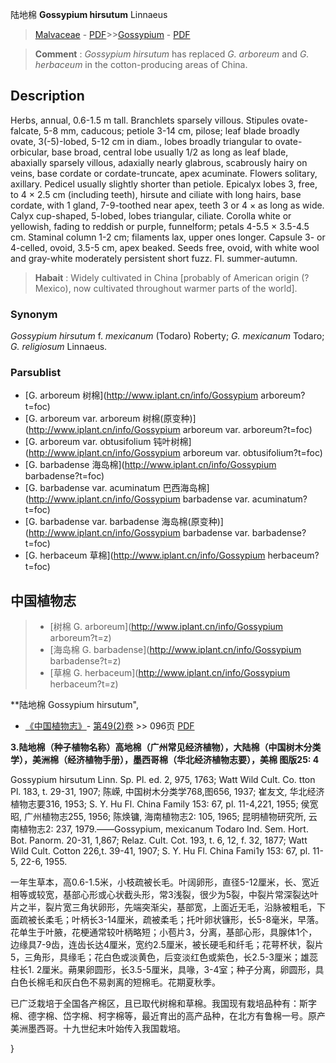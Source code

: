 陆地棉 **Gossypium hirsutum** Linnaeus

> [Malvaceae](http://www.iplant.cn/info/Malvaceae?t=foc) - [PDF](http://www.iplant.cn/foc/pdf/Malvaceae.pdf)>>[Gossypium](http://www.iplant.cn/info/Gossypium?t=foc) - [PDF](http://www.iplant.cn/foc/pdf/Gossypium.pdf)


> **Comment** : 
> *Gossypium hirsutum* has replaced *G. arboreum* and *G. herbaceum* in the cotton-producing areas of China.

## Description

Herbs, annual, 0.6-1.5 m tall. Branchlets sparsely villous. Stipules ovate-falcate, 5-8 mm, caducous; petiole 3-14 cm, pilose; leaf blade broadly ovate, 3(-5)-lobed, 5-12 cm in diam., lobes broadly triangular to ovate-orbicular, base broad, central lobe usually 1/2 as long as leaf blade, abaxially sparsely villous, adaxially nearly glabrous, scabrously hairy on veins, base cordate or cordate-truncate, apex acuminate. Flowers solitary, axillary. Pedicel usually slightly shorter than petiole. Epicalyx lobes 3, free, to 4 × 2.5 cm (including teeth), hirsute and ciliate with long hairs, base cordate, with 1 gland, 7-9-toothed near apex, teeth 3 or 4 × as long as wide. Calyx cup-shaped, 5-lobed, lobes triangular, ciliate. Corolla white or yellowish, fading to reddish or purple, funnelform; petals 4-5.5 × 3.5-4.5 cm. Staminal column 1-2 cm; filaments lax, upper ones longer. Capsule 3- or 4-celled, ovoid, 3.5-5 cm, apex beaked. Seeds free, ovoid, with white wool and gray-white moderately persistent short fuzz. Fl. summer-autumn.


> **Habait** : 
> Widely cultivated in China [probably of American origin (?Mexico), now cultivated throughout warmer parts of the world].

### Synonym
*Gossypium hirsutum* f. *mexicanum* (Todaro) Roberty; *G. mexicanum* Todaro; *G. religiosum* Linnaeus.

### Parsublist

* [G.  arboreum  树棉](http://www.iplant.cn/info/Gossypium arboreum?t=foc)
* [G.  arboreum var. arboreum  树棉(原变种)](http://www.iplant.cn/info/Gossypium arboreum var. arboreum?t=foc)
* [G.  arboreum var. obtusifolium  钝叶树棉](http://www.iplant.cn/info/Gossypium arboreum var. obtusifolium?t=foc)
* [G.  barbadense  海岛棉](http://www.iplant.cn/info/Gossypium barbadense?t=foc)
* [G.  barbadense var. acuminatum  巴西海岛棉](http://www.iplant.cn/info/Gossypium barbadense var. acuminatum?t=foc)
* [G.  barbadense var. barbadense  海岛棉(原变种)](http://www.iplant.cn/info/Gossypium barbadense var. barbadense?t=foc)
* [G.  herbaceum  草棉](http://www.iplant.cn/info/Gossypium herbaceum?t=foc)

## 中国植物志

> * [树棉  G.  arboreum](http://www.iplant.cn/info/Gossypium arboreum?t=z)
> * [海岛棉  G.  barbadense](http://www.iplant.cn/info/Gossypium barbadense?t=z)
> * [草棉  G.  herbaceum](http://www.iplant.cn/info/Gossypium herbaceum?t=z)


**陆地棉 Gossypium hirsutum",

* [《中国植物志》](http://www.iplant.cn/frps)- [第49(2)卷](http://www.iplant.cn/frps/vol/49(2)) >> 096页 [PDF](http://www.iplant.cn/frps/pdf/49(2)/096a.PDF)


**3.陆地棉（种子植物名称）高地棉（广州常见经济植物），大陆棉（中国树木分类学），美洲棉（经济植物手册），墨西哥棉（华北经济植物志要），美棉 图版25: 4**

Gossypium hirsutum Linn. Sp. Pl. ed. 2, 975, 1763; Watt Wild Cult. Co. tton Pl. 183, t. 29-31, 1907; 陈嵘, 中国树木分类学768,图656, 1937; 崔友文, 华北经济植物志要316, 1953; S. Y. Hu Fl. China Family 153: 67, pl. 11-4,221, 1955; 侯宽昭, 广州植物志255, 1956; 陈焕镛, 海南植物志2: 105, 1965; 昆明植物研究所, 云南植物志2: 237, 1979.——Gossypium, mexicanum Todaro Ind. Sem. Hort. Bot. Panorm. 20-31, 1,867; Relaz. Cult. Cot. 193, t. 6, 12, f. 32, 1877; Watt Wild Cult. Cotton 226,t. 39-41, 1907; S. Y. Hu Fl. China Fami1y 153: 67, pl. 11-5, 22-6, 1955.

一年生草本，高0.6-1.5米，小枝疏被长毛。叶阔卵形，直径5-12厘米，长、宽近相等或较宽，基部心形或心状截头形，常3浅裂，很少为5裂，中裂片常深裂达叶片之半，裂片宽三角状卵形，先端突渐尖，基部宽，上面近无毛，沿脉被粗毛，下面疏被长柔毛；叶柄长3-14厘米，疏被柔毛；托叶卵状镰形，长5-8毫米，早落。花单生于叶腋，花梗通常较叶柄略短；小苞片3，分离，基部心形，具腺体1个，边缘具7-9齿，连齿长达4厘米，宽约2.5厘米，被长硬毛和纤毛；花萼杯状，裂片5，三角形，具缘毛；花白色或淡黄色，后变淡红色或紫色，长2.5-3厘米；雄蕊柱长1. 2厘米。蒴果卵圆形，长3.5-5厘米，具喙，3-4室；种子分离，卵圆形，具白色长棉毛和灰白色不易剥离的短棉毛。花期夏秋季。

已广泛栽培于全国各产棉区，且已取代树棉和草棉。我国现有栽培品种有：斯字棉、德字棉、岱字棉、柯字棉等，最近育出的高产品种，在北方有鲁棉一号。原产美洲墨西哥。十九世纪末叶始传入我国栽培。

}